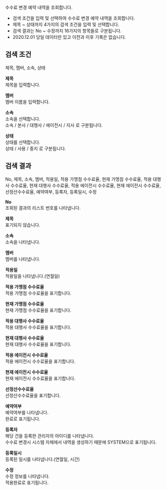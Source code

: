 수수료 변경 예약 내역을 조회합니다.

- 검색 조건을 입력 및 선택하여 수수료 변경 예약 내역을 조회합니다.
- 제목 ~ 상태까지 4가지의 검색 조건을 입력 및 선택합니다.
- 검색 결과는 No ~ 수정까지 16가지의 항목들로 구분됩니다.
- 2020.12.01 당일 데이터만 있고 이전과 이후 기록은 없습니다.

## 검색 조건
제목, 멤버, 소속, 상태

**제목**
<br>제목을 입력합니다.

**멤버**
<br>멤버 이름을 입력합니다.

**소속**
<br>소속을 선택합니다.
<br>소속 / 본사 / 대행사 / 에이전시 / 지사 로 구분됩니다.

**상태**
<br>상태를 선택합니다.
<br>상태 / 사용 / 중지 로 구분됩니다.


## 검색 결과
No, 제목, 소속, 멤버, 적용일, 적용 가맹점 수수료율, 현재 가맹점 수수료율, 적용 대행사 수수료율, 현재 대행사 수수료율, 적용 에이전시 수수료율, 현재 에이전시 수수료율, 선정산수수료율, 예약여부, 등록자, 등록일시, 수정

**No**
<br>조회된 결과의 리스트 번호를 나타냅니다.

**제목**
<br>표기되지 않습니다.

**소속**
<br>소속을 나타냅니다.

**멤버**
<br>멤버를 나타냅니다.

**적용일**
<br>적용일을 나타냅니다.(연월일)

**적용 가맹점 수수료율**
<br>적용 가맹점 수수료율을 표기합니다.

**현재 가맹점 수수료율**
<br>현재 가맹점 수수료율을 표기합니다.

**적용 대행사 수수료율**
<br>적용 대행사 수수료율을 표기합니다.

**현재 대행사 수수료율**
<br>현재 대행사 수수료율을 표기합니다.

**적용 에이전시 수수료율**
<br>적용 에이전시 수수료율을 표기합니다.

**현재 에이전시 수수료율**
<br>현재 에이전시 수수료율을 표기합니다.

**선정산수수료율**
<br>선정산수수료율을 표기합니다.

**예약여부**
<br>예약여부를 나타냅니다.
<br>완료로 표기됩니다.

**등록자**
<br>해당 건을 등록한 관리자의 아이디를 나타냅니다.
<br>수수료 변경시 시스템 자체에서 내역을 생성하기 때문에 SYSTEM으로 표기됩니다.

**등록일시**
<br>등록된 일시를 나타냅니다.(연월일, 시간)

**수정**
<br>수정 정보를 나타냅니다.
<br>적용완료로 표기됩니다.

